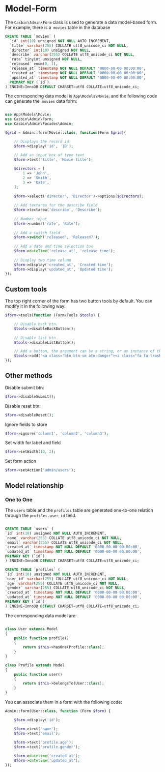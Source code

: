 # Model-Form

The `Casbin\Admin\Form` class is used to generate a data model-based form. For example, there is a` movies` table in the database

```sql
CREATE TABLE `movies` (
  `id` int(10) unsigned NOT NULL AUTO_INCREMENT,
  `title` varchar(255) COLLATE utf8_unicode_ci NOT NULL,
  `director` int(10) unsigned NOT NULL,
  `describe` varchar(255) COLLATE utf8_unicode_ci NOT NULL,
  `rate` tinyint unsigned NOT NULL,
  `released` enum(0, 1),
  `release_at` timestamp NOT NULL DEFAULT '0000-00-00 00:00:00',
  `created_at` timestamp NOT NULL DEFAULT '0000-00-00 00:00:00',
  `updated_at` timestamp NOT NULL DEFAULT '0000-00-00 00:00:00',
  PRIMARY KEY (`id`)
) ENGINE=InnoDB DEFAULT CHARSET=utf8 COLLATE=utf8_unicode_ci;

```

The corresponding data model is `App\Models\Movie`, and the following code can generate the` movies` data form:

```php

use App\Models\Movie;
use Casbin\Admin\Form;
use Casbin\Admin\Facades\Admin;

$grid = Admin::form(Movie::class, function(Form $grid){

    // Displays the record id
    $form->display('id', 'ID');

    // Add an input box of type text
    $form->text('title', 'Movie title');
    
    $directors = [
        1 => 'John',
        2 => 'Smith',
        3 => 'Kate',
    ];
    
    $form->select('director', 'Director')->options($directors);
    
    // Add textarea for the describe field
    $form->textarea('describe', 'Describe');
    
    // Number input
    $form->number('rate', 'Rate');
    
    // Add a switch field
    $form->switch('released', 'Released?');
    
    // Add a date and time selection box
    $form->dateTime('release_at', 'release time');
    
    // Display two time column 
    $form->display('created_at', 'Created time');
    $form->display('updated_at', 'Updated time');
});

```

## Custom tools

The top right corner of the form has two button tools by default. You can modify it in the following way:

```php
$form->tools(function (Form\Tools $tools) {

    // Disable back btn.
    $tools->disableBackButton();
    
    // Disable list btn
    $tools->disableListButton();

    // Add a button, the argument can be a string, or an instance of the object that implements the Renderable or Htmlable interface
    $tools->add('<a class="btn btn-sm btn-danger"><i class="fa fa-trash"></i>&nbsp;&nbsp;delete</a>');
});
```

## Other methods

Disable submit btn:

```php
$form->disableSubmit();
```

Disable reset btn:
```php
$form->disableReset();
```

Ignore fields to store
```php
$form->ignore('column1', 'column2', 'column3');
```

Set width for label and field

```php
$form->setWidth(10, 2);
```

Set form action

```php
$form->setAction('admin/users');
```

## Model relationship


### One to One
The `users` table and the `profiles` table are generated one-to-one relation through the `profiles.user_id` field.

```sql

CREATE TABLE `users` (
`id` int(10) unsigned NOT NULL AUTO_INCREMENT,
`name` varchar(255) COLLATE utf8_unicode_ci NOT NULL,
`email` varchar(255) COLLATE utf8_unicode_ci NOT NULL,
`created_at` timestamp NOT NULL DEFAULT '0000-00-00 00:00:00',
`updated_at` timestamp NOT NULL DEFAULT '0000-00-00 00:00:00',
PRIMARY KEY (`id`)
) ENGINE=InnoDB DEFAULT CHARSET=utf8 COLLATE=utf8_unicode_ci;

CREATE TABLE `profiles` (
`id` int(10) unsigned NOT NULL AUTO_INCREMENT,
`user_id` varchar(255) COLLATE utf8_unicode_ci NOT NULL,
`age` varchar(255) COLLATE utf8_unicode_ci NOT NULL,
`gender` varchar(255) COLLATE utf8_unicode_ci NOT NULL,
`created_at` timestamp NOT NULL DEFAULT '0000-00-00 00:00:00',
`updated_at` timestamp NOT NULL DEFAULT '0000-00-00 00:00:00',
PRIMARY KEY (`id`)
) ENGINE=InnoDB DEFAULT CHARSET=utf8 COLLATE=utf8_unicode_ci;
```

The corresponding data model are:

```php

class User extends Model
{
    public function profile()
    {
        return $this->hasOne(Profile::class);
    }
}

class Profile extends Model
{
    public function user()
    {
        return $this->belongsTo(User::class);
    }
}

```

You can associate them in a form with the following code:

```php
Admin::form(User::class, function (Form $form) {

    $form->display('id');

    $form->text('name');
    $form->text('email');
    
    $form->text('profile.age');
    $form->text('profile.gender');

    $form->datetime('created_at');
    $form->datetime('updated_at');
});

```
